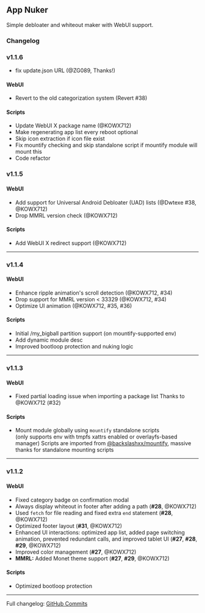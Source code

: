 ## App Nuker  
Simple debloater and whiteout maker with WebUI support.

### Changelog

### v1.1.6

- fix update.json URL (@ZG089, Thanks!)
#### WebUI  
- Revert to the old categorization system (Revert #38)

#### Scripts  
- Update WebUI X package name (@KOWX712)
- Make regenerating app list every reboot optional
- Skip icon extraction if icon file exist
- Fix mountify checking and skip standalone script if mountify module will mount this
- Code refactor

### v1.1.5

#### WebUI  
- Add support for Universal Android Debloater (UAD) lists (@Dwtexe #38, @KOWX712)
- Drop MMRL version check (@KOWX712)

#### Scripts  
- Add WebUI X redirect support (@KOWX712)

---

### v1.1.4

#### WebUI  
- Enhance ripple animation's scroll detection (@KOWX712, #34)
- Drop support for MMRL version < 33329 (@KOWX712, #34)
- Optimize UI animation (@KOWX712, #35, #36)

#### Scripts  
- Initial /my_bigball partition support (on mountify-supported env)
- Add dynamic module desc
- Improved bootloop protection and nuking logic

---

### v1.1.3

#### WebUI  
- Fixed partial loading issue when importing a package list 
  Thanks to @KOWX712 (#32)

#### Scripts  
- Mount module globally using `mountify` standalone scripts  
  (only supports env with tmpfs xattrs enabled or overlayfs-based manager)
  Scripts are imported from [@backslashxx/mountify](https://github.com/backslashxx/mountify), massive thanks for standalone mounting scripts

---

### v1.1.2

#### WebUI  
- Fixed category badge on confirmation modal
- Always display whiteout in footer after adding a path (**#28**, @KOWX712)  
- Used `fetch` for file reading and fixed extra `end` statement (**#28**, @KOWX712)  
- Optimized footer layout (**#31**, @KOWX712)  
- Enhanced UI interactions: optimized app list, added page switching animation, prevented redundant calls, and improved tablet UI (**#27**, **#28**, **#29**, @KOWX712)  
- Improved color management (**#27**, @KOWX712)  
- **MMRL:** Added Monet theme support (**#27**, **#29**, @KOWX712)  

#### Scripts  
- Optimized bootloop protection

---

Full changelog: [GitHub Commits](https://github.com/ChiseWaguri/systemapp_nuker/commits/master/)
